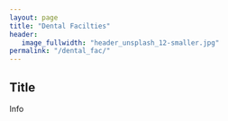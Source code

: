 ```yaml
---
layout: page
title: "Dental Facilties"
header:
   image_fullwidth: "header_unsplash_12-smaller.jpg"
permalink: "/dental_fac/"
---
```


## Title
Info

